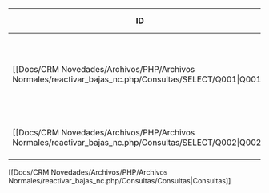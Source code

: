| ID                                                                                                  | Tipo   | Archivo Origen                                                                                                      | Modulo Funcional       | Base de Datos    | Tablas Afectadas           | Joins                                       | Objetivo                                                                                                   | Impacto | Observacion |
| --------------------------------------------------------------------------------------------------- | ------ | ------------------------------------------------------------------------------------------------------------------- | ---------------------- | ---------------- | -------------------------- | ------------------------------------------- | ---------------------------------------------------------------------------------------------------------- | ------- | ----------- |
| [[Docs/CRM Novedades/Archivos/PHP/Archivos Normales/reactivar_bajas_nc.php/Consultas/SELECT/Q001\|Q001]] | SELECT | [[Docs/CRM Novedades/Archivos/PHP/Archivos Normales/reactivar_bajas_nc.php/Consultas/Consultas\|reactivar_bajas_nc.php]] | Reactivar bajas NC     | gyssrl_novedades | sw_operaciones, sw_canales | LEFT JOIN entre sw_operaciones y sw_canales | Obtener operaciones dadas de baja (motivo 19), activas y que no correspondan a canales/productos excluidos | Lectura |             |
| [[Docs/CRM Novedades/Archivos/PHP/Archivos Normales/reactivar_bajas_nc.php/Consultas/SELECT/Q002\|Q002]] | SELECT | [[Docs/CRM Novedades/Archivos/PHP/Archivos Normales/reactivar_bajas_nc.php/Consultas/Consultas\|reactivar_bajas_nc.php]] | Buscar canal duplicado | gyssrl_novedades | sw_canales                 | -                                           | Buscar canal correspondiente con sufijo "2" en su descripción                                              | Lectura |             |

[[Docs/CRM Novedades/Archivos/PHP/Archivos Normales/reactivar_bajas_nc.php/Consultas/Consultas|Consultas]]